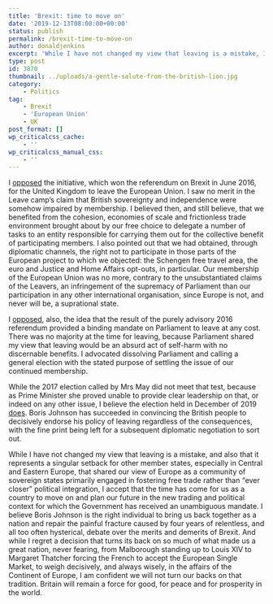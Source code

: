 ```yaml
---
title: 'Brexit: time to move on'
date: '2019-12-13T08:00:00+00:00'
status: publish
permalink: /brexit-time-to-move-on
author: donaldjenkins
excerpt: 'While I have not changed my view that leaving is a mistake, I accept that the time has come for us as a country to move on and plan our future in the new trading and political context for which the Government has received an unambiguous mandate, after four years of relentless, and all too often hysterical, debate over the merits and demerits of Brexit. And I am confident we will not turn our backs on that tradition. Britain will remain a force for good, for peace and for prosperity in a world.'
type: post
id: 3870
thumbnail: ../uploads/a-gentle-salute-from-the-british-lion.jpg
category:
    - Politics
tag:
    - Brexit
    - 'European Union'
    - UK
post_format: []
wp_criticalcss_cache:
    - ''
wp_criticalcss_manual_css:
    - ''
---
```

I [opposed](/the-absurdity-of-brexit/) the initiative, which won the referendum on Brexit in June 2016, for the United Kingdom to leave the European Union. I saw no merit in the Leave camp’s claim that British sovereignty and independence were somehow impaired by membership. I believed then, and still believe, that we benefited from the cohesion, economies of scale and frictionless trade environment brought about by our free choice to delegate a number of tasks to an entity responsible for carrying them out for the collective benefit of participating members. I also pointed out that we had obtained, through diplomatic channels, the right not to participate in those parts of the European project to which we objected: the Schengen free travel area, the euro and Justice and Home Affairs opt-outs, in particular. Our membership of the European Union was no more, contrary to the unsubstantiated claims of the Leavers, an infringement of the supremacy of Parliament than our participation in any other international organisation, since Europe is not, and never will be, a suprational state.

I [opposed](/brexit-would-be-constitutional-and-economic-suicide/), also, the idea that the result of the purely advisory 2016 referendum provided a binding mandate on Parliament to leave at any cost. There was no majority at the time for leaving, because Parliament shared my view that leaving would be an absurd act of self-harm with no discernable benefits. I advocated dissolving Parliament and calling a general election with the stated purpose of settling the issue of our continued membership.

While the 2017 election called by Mrs May did not meet that test, because as Prime Minister she proved unable to provide clear leadership on that, or indeed on any other issue, I believe the election held in December of 2019 [does](https://towardsdatascience.com/explaining-the-2019-uk-election-result-with-data-science-86aa6f4e8094). Boris Johnson has succeeded in convincing the British people to decisively endorse his policy of leaving regardless of the consequences, with the fine print being left for a subsequent diplomatic negotiation to sort out.

While I have not changed my view that leaving is a mistake, and also that it represents a singular setback for other member states, especially in Central and Eastern Europe, that shared our view of Europe as a community of sovereign states primarily engaged in fostering free trade rather than <q>ever closer</q> political integration, I accept that the time has come for us as a country to move on and plan our future in the new trading and political context for which the Government has received an unambiguous mandate. I believe Boris Johnson is the right individual to bring us back together as a nation and repair the painful fracture caused by four years of relentless, and all too often hysterical, debate over the merits and demerits of Brexit. And while I regret a decision that turns its back on so much of what made us a great nation, never fearing, from Malborough standing up to Louis XIV to Margaret Thatcher forcing the French to accept the European Single Market, to weigh decisively, and always wisely, in the affairs of the Continent of Europe, I am confident we will not turn our backs on that tradition. Britain will remain a force for good, for peace and for prosperity in the world.